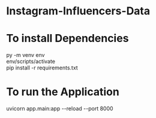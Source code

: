 # Instagram-Influencers-Data

# To install Dependencies
py -m venv env   
env/scripts/activate  
pip install -r requirements.txt
# To run the Application
uvicorn app.main:app --reload --port 8000